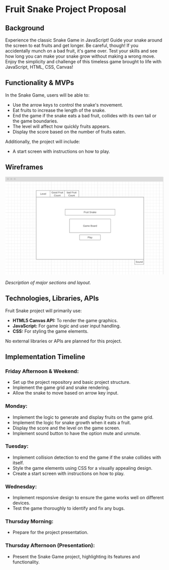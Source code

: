 # Fruit Snake Project Proposal

## Background
Experience the classic Snake Game in JavaScript! Guide your snake around the screen to eat fruits and get longer. Be careful, though! If you accidentally munch on a bad fruit, it's game over. Test your skills and see how long you can make your snake grow without making a wrong move. Enjoy the simplicity and challenge of this timeless game brought to life with JavaScript, HTML, CSS, Canvas!

## Functionality & MVPs
In the Snake Game, users will be able to:

- Use the arrow keys to control the snake's movement.
- Eat fruits to increase the length of the snake.
- End the game if the snake eats a bad fruit, collides with its own tail or the game boundaries.
- The level will affect how quickly fruits appears.
- Display the score based on the number of fruits eaten.


Additionally, the project will include:

- A start screen with instructions on how to play.

## Wireframes
![Alt text](image.png)


*Description of major sections and layout.*

## Technologies, Libraries, APIs
Fruit Snake project will primarily use:

- **HTML5 Canvas API:** To render the game graphics.
- **JavaScript:** For game logic and user input handling.
- **CSS:** For styling the game elements.

No external libraries or APIs are planned for this project.

## Implementation Timeline

### Friday Afternoon & Weekend:
- Set up the project repository and basic project structure.
- Implement the game grid and snake rendering.
- Allow the snake to move based on arrow key input.

### Monday:
- Implement the logic to generate and display fruits on the game grid.
- Implement the logic for snake growth when it eats a fruit.
- Display the score and the level on the game screen.
- Implement sound button to have the option mute and unmute.


### Tuesday:
- Implement collision detection to end the game if the snake collides with itself.
- Style the game elements using CSS for a visually appealing design.
- Create a start screen with instructions on how to play.

### Wednesday:
- Implement responsive design to ensure the game works well on different devices.
- Test the game thoroughly to identify and fix any bugs.

### Thursday Morning:
- Prepare for the project presentation.

### Thursday Afternoon (Presentation):
- Present the Snake Game project, highlighting its features and functionality.
